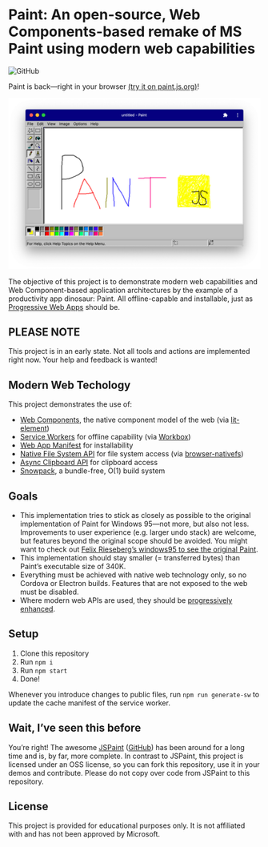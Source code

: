 # Paint: An open-source, Web Components-based remake of MS Paint using modern web capabilities

![GitHub](https://img.shields.io/github/license/christianliebel/paint)

Paint is back—right in your browser [(try it on paint.js.org)](https://paint.js.org)!

![Paint](docs/screenshot.png)

The objective of this project is to demonstrate modern web capabilities and Web Component-based application architectures by the example of a productivity app dinosaur: Paint.
All offline-capable and installable, just as [Progressive Web Apps](https://web.dev/progressive-web-apps/) should be.

## PLEASE NOTE
This project is in an early state. Not all tools and actions are implemented right now. Your help and feedback is wanted!

## Modern Web Techology
This project demonstrates the use of:

- [Web Components](https://www.webcomponents.org/introduction), the native component model of the web (via [lit-element](https://lit-element.polymer-project.org/))
- [Service Workers](https://developers.google.com/web/fundamentals/primers/service-workers) for offline capability (via [Workbox](https://developers.google.com/web/tools/workbox))
- [Web App Manifest](https://github.com/w3c/manifest) for installability
- [Native File System API](https://web.dev/native-file-system/) for file system access (via [browser-nativefs](https://github.com/GoogleChromeLabs/browser-nativefs))
- [Async Clipboard API](https://web.dev/image-support-for-async-clipboard/) for clipboard access
- [Snowpack](https://www.snowpack.dev/), a bundle-free, O(1) build system

## Goals
- This implementation tries to stick as closely as possible to the original implementation of Paint for Windows 95—not more, but also not less. Improvements to user experience (e.g. larger undo stack) are welcome, but features beyond the original scope should be avoided. You might want to check out [Felix Rieseberg’s windows95 to see the original Paint](https://github.com/felixrieseberg/windows95).
- This implementation should stay smaller (= transferred bytes) than Paint’s executable size of 340K.
- Everything must be achieved with native web technology only, so no Cordova or Electron builds. Features that are not exposed to the web must be disabled.
- Where modern web APIs are used, they should be [progressively enhanced](https://web.dev/progressively-enhance-your-pwa/).

## Setup
1. Clone this repository
2. Run `npm i`
3. Run `npm start`
4. Done!

Whenever you introduce changes to public files, run `npm run generate-sw` to update the cache manifest of the service worker.

## Wait, I’ve seen this before
You’re right! The awesome [JSPaint](https://jspaint.app/) ([GitHub](https://github.com/1j01/jspaint)) has been around for a long time and is, by far, more complete.
In contrast to JSPaint, this project is licensed under an OSS license, so you can fork this repository, use it in your demos and contribute.
Please do not copy over code from JSPaint to this repository.

## License
This project is provided for educational purposes only.
It is not affiliated with and has not been approved by Microsoft.
